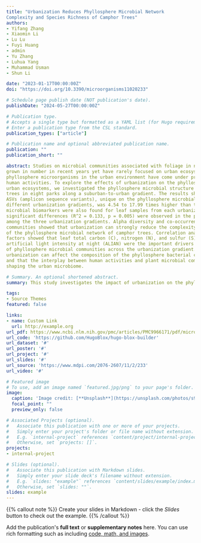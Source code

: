```yaml
---
title: "Urbanization Reduces Phyllosphere Microbial Network
Complexity and Species Richness of Camphor Trees"
authors:
- Yifang Zhang
- Xiaomin Li
- Lu Lu
- Fuyi Huang
- admin
- Yu Zhang
- Luhua Yang
- Muhammad Usman
- Shun Li

date: "2023-01-17T00:00:00Z"
doi: "https://doi.org/10.3390/microorganisms11020233"

# Schedule page publish date (NOT publication's date).
publishDate: "2024-05-27T00:00:00Z"

# Publication type.
# Accepts a single type but formatted as a YAML list (for Hugo requirements).
# Enter a publication type from the CSL standard.
publication_types: ["article"]

# Publication name and optional abbreviated publication name.
publication: ""
publication_short: ""

abstract: Studies on microbial communities associated with foliage in natural ecosystems have
grown in number in recent years yet have rarely focused on urban ecosystems. With urbanization,
phyllosphere microorganisms in the urban environment have come under pressures from increasing
human activities. To explore the effects of urbanization on the phyllosphere microbial communities of
urban ecosystems, we investigated the phyllosphere microbial structure and the diversity of camphor
trees in eight parks along a suburban-to-urban gradient. The results showed that the number of
ASVs (amplicon sequence variants), unique on the phyllosphere microbial communities of three
different urbanization gradients, was 4.54 to 17.99 times higher than that of the shared ASVs. Specific
microbial biomarkers were also found for leaf samples from each urbanization gradient. Moreover,
significant differences (R^2 = 0.133, p = 0.005) were observed in the phyllosphere microbial structure
among the three urbanization gradients. Alpha diversity and co-occurrence patterns of bacterial
communities showed that urbanization can strongly reduce the complexity and species richness
of the phyllosphere microbial network of camphor trees. Correlation analysis with environmental
factors showed that leaf total carbon (C), nitrogen (N), and sulfur (S), as well as leaf C/N, soil pH, and
artificial light intensity at night (ALIAN) were the important drivers in determining the divergence
of phyllosphere microbial communities across the urbanization gradient. Together, we found that
urbanization can affect the composition of the phyllosphere bacterial community of camphor trees,
and that the interplay between human activities and plant microbial communities may contribute to
shaping the urban microbiome.

# Summary. An optional shortened abstract.
summary: This study investigates the impact of urbanization on the phyllosphere microbial communities of camphor trees in urban ecosystems, revealing significant differences in microbial structure and diversity along a suburban-to-urban gradient, with urbanization reducing network complexity and species richness, and environmental factors such as leaf nutrient content and artificial light intensity playing key roles in shaping these communities.

tags:
- Source Themes
featured: false

links:
- name: Custom Link
  url: http://example.org
url_pdf: https://www.ncbi.nlm.nih.gov/pmc/articles/PMC9966171/pdf/microorganisms-11-00233.pdf
url_code: 'https://github.com/HugoBlox/hugo-blox-builder'
url_dataset: '#'
url_poster: '#'
url_project: '#'
url_slides: '#'
url_source: 'https://www.mdpi.com/2076-2607/11/2/233'
url_video: '#'

# Featured image
# To use, add an image named `featured.jpg/png` to your page's folder. 
image:
  caption: 'Image credit: [**Unsplash**](https://unsplash.com/photos/s9CC2SKySJM)'
  focal_point: ""
  preview_only: false

# Associated Projects (optional).
#   Associate this publication with one or more of your projects.
#   Simply enter your project's folder or file name without extension.
#   E.g. `internal-project` references `content/project/internal-project/index.md`.
#   Otherwise, set `projects: []`.
projects:
- internal-project

# Slides (optional).
#   Associate this publication with Markdown slides.
#   Simply enter your slide deck's filename without extension.
#   E.g. `slides: "example"` references `content/slides/example/index.md`.
#   Otherwise, set `slides: ""`.
slides: example
---
```


{{% callout note %}}
Create your slides in Markdown - click the *Slides* button to check out the example.
{{% /callout %}}

Add the publication's **full text** or **supplementary notes** here. You can use rich formatting such as including [code, math, and images](https://docs.hugoblox.com/content/writing-markdown-latex/).
